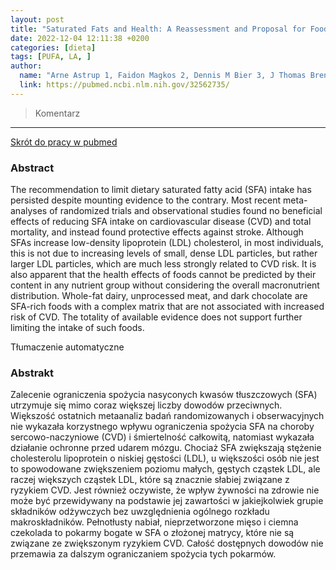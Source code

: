 ```yaml
---
layout: post
title: "Saturated Fats and Health: A Reassessment and Proposal for Food-Based Recommendations: JACC State-of-the-Art Review"
date: 2022-12-04 12:11:38 +0200
categories: [dieta]
tags: [PUFA, LA, ]
author:
  name: "Arne Astrup 1, Faidon Magkos 2, Dennis M Bier 3, J Thomas Brenna 4, Marcia C de Oliveira Otto 5, James O Hill 6, Janet C King 7, Andrew Mente 8, Jose M Ordovas 9, Jeff S Volek 10, Salim Yusuf 8, Ronald M Krauss 11 "
  link: https://pubmed.ncbi.nlm.nih.gov/32562735/
---
```


>Komentarz
>
<hr>

[Skrót do pracy w pubmed](https://pubmed.ncbi.nlm.nih.gov/32562735/) 

### Abstract
The recommendation to limit dietary saturated fatty acid (SFA) intake has persisted despite mounting evidence to the contrary. Most recent meta-analyses of randomized trials and observational studies found no beneficial effects of reducing SFA intake on cardiovascular disease (CVD) and total mortality, and instead found protective effects against stroke. Although SFAs increase low-density lipoprotein (LDL) cholesterol, in most individuals, this is not due to increasing levels of small, dense LDL particles, but rather larger LDL particles, which are much less strongly related to CVD risk. It is also apparent that the health effects of foods cannot be predicted by their content in any nutrient group without considering the overall macronutrient distribution. Whole-fat dairy, unprocessed meat, and dark chocolate are SFA-rich foods with a complex matrix that are not associated with increased risk of CVD. The totality of available evidence does not support further limiting the intake of such foods.

Tłumaczenie automatyczne

### Abstrakt
Zalecenie ograniczenia spożycia nasyconych kwasów tłuszczowych (SFA) utrzymuje się mimo coraz większej liczby dowodów przeciwnych. Większość ostatnich metaanaliz badań randomizowanych i obserwacyjnych nie wykazała korzystnego wpływu ograniczenia spożycia SFA na choroby sercowo-naczyniowe (CVD) i śmiertelność całkowitą, natomiast wykazała działanie ochronne przed udarem mózgu. Chociaż SFA zwiększają stężenie cholesterolu lipoprotein o niskiej gęstości (LDL), u większości osób nie jest to spowodowane zwiększeniem poziomu małych, gęstych cząstek LDL, ale raczej większych cząstek LDL, które są znacznie słabiej związane z ryzykiem CVD. Jest również oczywiste, że wpływ żywności na zdrowie nie może być przewidywany na podstawie jej zawartości w jakiejkolwiek grupie składników odżywczych bez uwzględnienia ogólnego rozkładu makroskładników. Pełnotłusty nabiał, nieprzetworzone mięso i ciemna czekolada to pokarmy bogate w SFA o złożonej matrycy, które nie są związane ze zwiększonym ryzykiem CVD. Całość dostępnych dowodów nie przemawia za dalszym ograniczaniem spożycia tych pokarmów.
